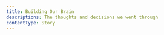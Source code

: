 ```yaml
---
title: Building Our Brain
descriptions: The thoughts and decisions we went through
contentType: Story
---
```

